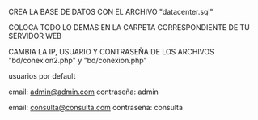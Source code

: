 CREA LA BASE DE DATOS CON EL ARCHIVO "datacenter.sql"

COLOCA TODO LO DEMAS EN LA CARPETA CORRESPONDIENTE DE TU SERVIDOR WEB

CAMBIA LA IP, USUARIO Y CONTRASEÑA DE LOS ARCHIVOS "bd/conexion2.php" y "bd/conexion.php"

usuarios por default

email: admin@admin.com
contraseña: admin

email: consulta@consulta.com
contraseña: consulta

